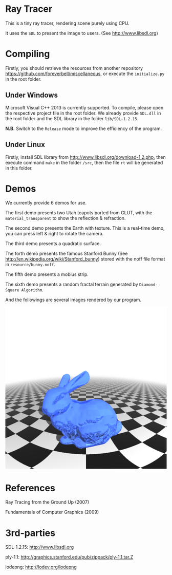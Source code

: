 # Ray Tracer

This is a tiny ray tracer, rendering scene purely using CPU.

It uses the `SDL` to present the image to users. (See http://www.libsdl.org)

# Compiling

Firstly, you should retrieve the resources from another repository https://github.com/foreverbell/miscellaneous, or execute the `initialize.py` in the root folder.

## Under Windows

Microsoft Visual C++ 2013 is currently supported. To compile, please open the respective project file in the root folder. We already provide `SDL.dll` in the root folder and the SDL library in the folder `lib/SDL-1.2.15`.

**N.B.** Switch to the `Release` mode to improve the efficiency of the program.

## Under Linux

Firstly, install SDL library from http://www.libsdl.org/download-1.2.php, then execute command `make` in the folder `/src`, then the file `rt` will be generated in this folder.

# Demos

We currently provide 6 demos for use. 

The first demo presents two Utah teapots ported from GLUT, with the `material_transparent` to show the reflection & refraction.

The second demo presents the Earth with texture. This is a real-time demo, you can press left & right to rotate the camera.

The third demo presents a quadratic surface.

The forth demo presents the famous Stanford Bunny (See http://en.wikipedia.org/wiki/Stanford_bunny) stored with the noff file format in `resource/bunny.noff`.

The fifth demo presents a mobius strip.

The sixth demo presents a random fractal terrain generated by `Diamond-Square Algorithm`.

And the followings are several images rendered by our program.

![](https://raw.githubusercontent.com/foreverbell/miscellaneous/master/resource/ray-tracer/bunny.png)

# References

Ray Tracing from the Ground Up (2007)

Fundamentals of Computer Graphics (2009)

# 3rd-parties

SDL-1.2.15: http://www.libsdl.org

ply-1.1: http://graphics.stanford.edu/pub/zippack/ply-1.1.tar.Z

lodepng: http://lodev.org/lodepng
